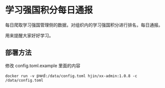 # 学习强国积分每日通报

每日爬取学习强国管理侧的数据，对组织内的学习强国积分进行排名，每日通报。

用来提醒大家好好学习。

## 部署方法

修改 config.toml.example 里面的内容

`docker run -v `pwd`:/data/config.toml hjin/xx-admin:1.0.8 -c /data/config.toml`